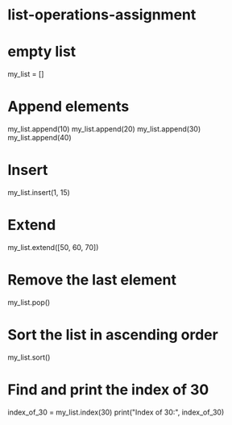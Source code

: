 # list-operations-assignment

# empty list
my_list = []

# Append elements
my_list.append(10)
my_list.append(20)
my_list.append(30)
my_list.append(40)

# Insert 
my_list.insert(1, 15)

# Extend 
my_list.extend([50, 60, 70])

# Remove the last element
my_list.pop()

# Sort the list in ascending order
my_list.sort()

# Find and print the index of 30
index_of_30 = my_list.index(30)
print("Index of 30:", index_of_30)
